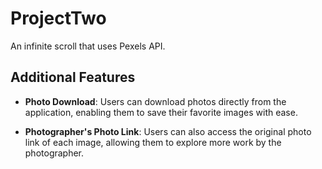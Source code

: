 # ProjectTwo

An infinite scroll that uses Pexels API.

## Additional Features

- **Photo Download**: Users can download photos directly from the application, enabling them to save their favorite images with ease.

- **Photographer's Photo Link**: Users can also access the original photo link of each image, allowing them to explore more work by the photographer.
